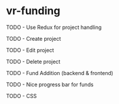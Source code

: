 # vr-funding

TODO - Use Redux for project handling

TODO - Create project

TODO - Edit project

TODO - Delete project

TODO - Fund Addition (backend & frontend)

TODO - Nice progress bar for funds

TODO - CSS

